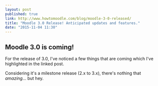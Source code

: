 ```yaml
---
layout: post
published: true
link: http://www.howtomoodle.com/blog/moodle-3-0-released/
title: "Moodle 3.0 Release! Anticipated updates and features."
date: "2015-11-04 11:30"
---
```


## Moodle 3.0 is coming!

For the release of 3.0, I've noticed a few things that are coming which I've highlighted in the linked post.

Considering it's a milestone release (2.x to 3.x), there's nothing that *amazing*... but hey.
